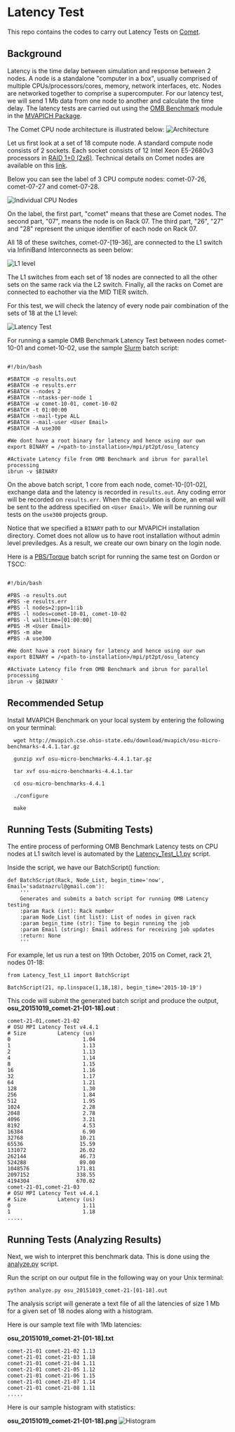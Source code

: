 Latency Test
============

This repo contains the codes to carry out Latency Tests on [Comet](http://www.sdsc.edu/support/user_guides/comet.html).

Background
----------

Latency is the time delay between simulation and response between 2 nodes. A node is a standalone "computer in a box", usually comprised of multiple CPUs/processors/cores, memory, network interfaces, etc. Nodes are networked together to comprise a supercomputer. For our latency test, we will send 1 Mb data from one node to another and calculate the time delay. The latency tests are carried out using the [OMB Benchmark](https://www.nersc.gov/users/computational-systems/cori/nersc-8-procurement/trinity-nersc-8-rfp/nersc-8-trinity-benchmarks/omb-mpi-tests/) module in the [MVAPICH Package](http://mvapich.cse.ohio-state.edu/benchmarks/).

The Comet CPU node architecture is illustrated below:
![Architecture](https://github.com/SDSC-HPC-Consultants/Latency_Test/blob/master/static/Nodes.png)

Let us first look at a set of 18 compute node. A standard compute node consists of 2 sockets. Each socket consists of 12 Intel Xeon E5-2680v3 processors in [RAID 1+0 (2x6)](http://en.wikipedia.org/wiki/Standard_RAID_levels). Technical details on Comet nodes are available on this [link](https://portal.xsede.org/sdsc-comet#table1).

Below you can see the label of 3 CPU compute nodes: comet-07-26, comet-07-27 and comet-07-28.

![Individual CPU Nodes](https://github.com/SDSC-HPC-Consultants/Latency_Test/blob/master/static/CPU%20nodes.jpg)



On the label, the first part, "comet" means that these are Comet nodes. The second part, "07", means the node is on Rack 07. The third part, "26", "27" and "28" represent the unique identifier of each node on Rack 07. 

All 18 of these switches, comet-07-[19-36], are connected to the L1 switch via InfiniBand Interconnects as seen below:

![L1 level](https://github.com/SDSC-HPC-Consultants/Latency_Test/blob/master/static/L1%20Switches.jpg)

The L1 switches from each set of 18 nodes are connected to all the other sets on the same rack via the L2 switch. Finally, all the racks on Comet are connected to eachother via the MID TIER switch.

For this test, we will check the latency of every node pair combination of the sets of 18 at the L1 level:

![Latency Test](https://github.com/SDSC-HPC-Consultants/Latency_Test/blob/master/static/LT.png)

For running a sample OMB Benchmark Latency Test between nodes comet-10-01 and comet-10-02, 
use the sample [Slurm](http://slurm.schedmd.com/) batch script:

```

#!/bin/bash

#SBATCH -o results.out
#SBATCH -e results.err
#SBATCH --nodes 2
#SBATCH --ntasks-per-node 1
#SBATCH -w comet-10-01, comet-10-02 
#SBATCH -t 01:00:00
#SBATCH --mail-type ALL
#SBATCH --mail-user <User Email>
#SBATCH -A use300

#We dont have a root binary for latency and hence using our own
export BINARY = /<path-to-installation>/mpi/pt2pt/osu_latency

#Activate Latency file from OMB Benchmark and ibrun for parallel processing
ibrun -v $BINARY 

```
On the above batch script, 1 core from each node, comet-10-[01-02], exchange data and the latency is recorded in ```results.out```. Any coding error will be recorded on ```results.err```. When the calculation is done, an email will be sent to the address specified on ```<User Email>```. We will be running our tests on the ```use300``` projects group. 

Notice that we specified a ```BINARY``` path to our MVAPICH installation directory. Comet does not allow us to have root installation without admin level previledges. As a result, we create our own binary on the login node. 

Here is a [PBS/Torque](https://kb.iu.edu/d/avmy) batch script for running the same test on Gordon or TSCC:

```

#!/bin/bash

#PBS -o results.out
#PBS -e results.err
#PBS -l nodes=2:ppn=1:ib
#PBS -l nodes=comet-10-01, comet-10-02
#PBS -l walltime=[01:00:00]
#PBS -M <User Email>
#PBS -m abe
#PBS -A use300

#We dont have a root binary for latency and hence using our own
export BINARY = /<path-to-installation>/mpi/pt2pt/osu_latency

#Activate Latency file from OMB Benchmark and ibrun for parallel processing
ibrun -v $BINARY `

```

Recommended Setup
-----------------

Install MVAPICH Benchmark on your local system by entering the following on your terminal:
```
  wget http://mvapich.cse.ohio-state.edu/download/mvapich/osu-micro-benchmarks-4.4.1.tar.gz

  gunzip xvf osu-micro-benchmarks-4.4.1.tar.gz

  tar xvf osu-micro-benchmarks-4.4.1.tar

  cd osu-micro-benchmarks-4.4.1

  ./configure

  make
```

Running Tests (Submiting Tests)
-------------------------------

The entire process of performing OMB Benchmark Latency tests on CPU nodes at L1 switch level is 
automated by the [Latency_Test_L1.py](https://github.com/SDSC-HPC-Consultants/Latency_Test/blob/master/Latency_Test_L1.py) script.

Inside the script, we have our BatchScript() function:
```
def BatchScript(Rack, Node_List, begin_time='now', Email='sadatnazrul@gmail.com'):
    '''
    Generates and submits a batch script for running OMB Latency testing
    :param Rack (int): Rack number
    :param Node_List (int list): List of nodes in given rack
    :param begin_time (str): Time to begin running the job
    :param Email (string): Email address for receiving job updates
    :return: None
    '''
```

For example, let us run a test on 19th October, 2015 on Comet, rack 21, nodes 01-18:

```
from Latency_Test_L1 import BatchScript

BatchScript(21, np.linspace(1,18,18), begin_time='2015-10-19')
```

This code will submit the generated batch script and produce the output, <b>osu_20151019_comet-21-[01-18].out</b> :

```
comet-21-01,comet-21-02
# OSU MPI Latency Test v4.4.1
# Size          Latency (us)
0                       1.04
1                       1.13
2                       1.13
4                       1.14
8                       1.15
16                      1.16
32                      1.17
64                      1.21
128                     1.30
256                     1.84
512                     1.95
1024                    2.28
2048                    2.78
4096                    3.21
8192                    4.53
16384                   6.90
32768                  10.21
65536                  15.59
131072                 26.02
262144                 46.73
524288                 89.00
1048576               171.81
2097152               338.55
4194304               670.02
comet-21-01,comet-21-03
# OSU MPI Latency Test v4.4.1
# Size          Latency (us)
0                       1.11
1                       1.18
.....
```
Running Tests (Analyzing Results)
--------------------------------

Next, we wish to interpret this benchmark data. This is done using the [analyze.py](https://github.com/SDSC-HPC-Consultants/Latency_Test/blob/master/analyze.py) script.

Run the script on our output file in the following way on your Unix terminal:
```
python analyze.py osu_20151019_comet-21-[01-18].out
```

The analysis script will generate a text file of all the latencies of size 1 Mb for a given set of 18 nodes along with a histogram.

Here is our sample text file with 1Mb latencies:

<b>osu_20151019_comet-21-[01-18].txt</b>
```
comet-21-01	comet-21-02	1.13
comet-21-01	comet-21-03	1.18
comet-21-01	comet-21-04	1.11
comet-21-01	comet-21-05	1.12
comet-21-01	comet-21-06	1.15
comet-21-01	comet-21-07	1.14
comet-21-01	comet-21-08	1.11
.....
```
Here is our sample histogram with statistics:

<b>osu_20151019_comet-21-[01-18].png</b>
![Histogram](https://github.com/SDSC-HPC-Consultants/Latency_Test/blob/master/static/osu_20151019_comet-21-%5B01-18%5D.png)

